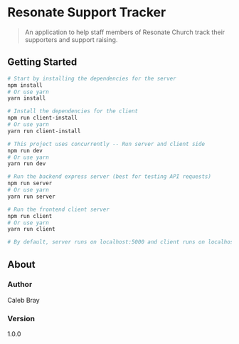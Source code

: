 # Resonate Support Tracker

> An application to help staff members of Resonate Church track their supporters and support raising.

## Getting Started

```bash
# Start by installing the dependencies for the server
npm install
# Or use yarn
yarn install

# Install the dependencies for the client
npm run client-install
# Or use yarn
yarn run client-install

# This project uses concurrently -- Run server and client side
npm run dev
# Or use yarn
yarn run dev

# Run the backend express server (best for testing API requests)
npm run server
# Or use yarn
yarn run server

# Run the frontend client server
npm run client
# Or use yarn
yarn run client

# By default, server runs on localhost:5000 and client runs on localhost:3000
```

## About

### Author

Caleb Bray

### Version

1.0.0
